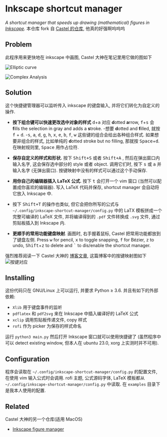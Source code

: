 # Inkscape shortcut manager

*A shortcut manager that speeds up drawing (mathematical) figures in [Inkscape](https://inkscape.org/).*
本仓库 fork 自 [Castel 的仓库](https://github.com/gillescastel/inkscape-figures), 他真的好强啊呜呜呜

## Problem

此程序用来更快地在 inkscape 中画图, Castel 大神在笔记里用它做的图如下


![Elliptic curve](./examplefigures/fig_1.png)

![Complex Analysis](./examplefigures/fig_2.png)


## Solution

这个快捷键管理器可以监听传入 inkscape 的键盘输入, 并将它们转化为自定义的操作.


- **按下组合键可以快速更改选中对象的样式**  <kbd>d</kbd>+<kbd>a</kbd> 对应 **d**otted **a**rrow, <kbd>f</kbd>+<kbd>s</kbd> 会 **f**ills the selection in gray and adds a **s**troke.
-想要 **d**otted and **f**illed, 就按 <kbd>f</kbd> + <kbd>d</kbd>.
-<kbd>s</kbd>, <kbd>a</kbd>, <kbd>d</kbd>, <kbd>g</kbd>, <kbd>h</kbd>, <kbd>x</kbd>, <kbd>e</kbd>, <kbd>b</kbd>, <kbd>f</kbd>, <kbd>w</kbd> 这些键的组合会给出各种组合样式. 如果想要非组合的样式, 比如单纯的 **d**otted stroke but no filling, 那就按 <kbd>Space</kbd>+<kbd>d</kbd>. 在映射规则里, <kbd>Space</kbd> 用作占位符.


- **保存自定义的样式和形状.** 按下 <kbd>Shift+S</kbd> 或者 <kbd>Shift+A</kbd> , 然后在弹出窗口内输入名字, 这会保存选中部分的 style 或者 object. 调用它们时, 按下 <kbd>s</kbd> 或 <kbd>a</kbd> 并输入名字 \(无弹出窗口\). 按键映射中没有的样式可以通过这个手动保存.


- **用你自己的编辑器插入 LaTeX 公式.** 按下 <kbd>t</kbd> 会打开一个 vim 窗口 \(当然可以配置成你喜欢的编辑器\). 写入 LaTeX 代码并保存, shortcut manager 会自动将它放入 Inkscape 中.
- 按下 <kbd>Shift+T</kbd> 的操作也类似, 但它会把你所写的公式与 `~/.config/inkscape-shortcut-manager/config.py` 中的 LaTX 模板拼成一个完整可编译的 LaTeX 文件, 并将编译得到的 `.pdf` 文件转换成 `.svg` 文件, 通过剪贴板插入到 Inkscape 内.

  
- **更顺手的常用功能键盘映射**. 画图时, 右手握着鼠标, Castel 把常用功能都放到了键盘左侧. Press <kbd>w</kbd> for pencil, <kbd>x</kbd> to toggle snapping, <kbd>f</kbd> for Bézier, <kbd>z</kbd> to undo, <kbd>Shift</kbd>+<kbd>z</kbd> to delete and <kbd>\`</kbd> to dis/enable the shortcut manager.

强烈推荐阅读一下 Castel 大神的 [博客文章](https://castel.dev/post/lecture-notes-2), 这篇博客中的按键映射图如下 ![按键对应](https://castel.dev/static/d6340105c5f1f48d6bbbe4ca4d1e7e48/44b06/default-styles-keys2.png)

## Installing

这份代码只在 GNU/Linux 上可以运行, 并要求 Python ≥ 3.6.
并且有如下的外部依赖:

- `Xlib` 用于键盘事件的监听
- `pdflatex` 和 `pdf2svg` 来在 Inkscape 中插入编译好的 LaTeX 公式
- `xclip` 调用剪贴板传递文件, copy 样式
- `rofi` 作为 picker 为保存的样式命名

运行 `python3 main.py` 然后打开 Inkscape 窗口就可以使用快捷键了 \(虽然程序中可以 detect existing window, 但本人在 ubuntu 23.0, xorg 上实测时并不可用\).

## Configuration

程序会读取在 `~/.config/inkscape-shortcut-manager/config.py` 的配置文件, 在使用 vim 输入公式时会调用. rofi 主题, 公式源码字体, LaTeX 模板都从 `~/.config/inkscape-shortcut-manager/config.py` 中读取.
在 `examples` 目录下是我本人使用的配置.

## Related

Castel 大神的另一个仓库\(适用 MacOS\)

* [Inkscape figure manager](https://github.com/gillescastel/inkscape-figures)
